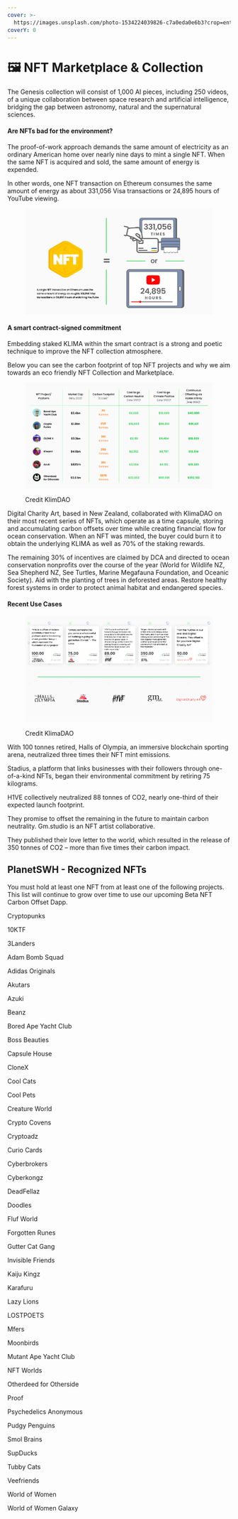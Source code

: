 ```yaml
---
cover: >-
  https://images.unsplash.com/photo-1534224039826-c7a0eda0e6b3?crop=entropy&cs=tinysrgb&fm=jpg&ixid=MnwxOTcwMjR8MHwxfHNlYXJjaHw3fHxFbmVyZ3l8ZW58MHx8fHwxNjczMDk0NjM5&ixlib=rb-4.0.3&q=80
coverY: 0
---
```


# 🖼 NFT Marketplace & Collection

The Genesis collection will consist of 1,000 AI pieces, including 250 videos, of a unique collaboration between space research and artificial intelligence, bridging the gap between astronomy, natural and the supernatural sciences.

#### Are NFTs bad for the environment?

The proof-of-work approach demands the same amount of electricity as an ordinary American home over nearly nine days to mint a single NFT. When the same NFT is acquired and sold, the same amount of energy is expended.&#x20;

In other words, one NFT transaction on Ethereum consumes the same amount of energy as about 331,056 Visa transactions or 24,895 hours of YouTube viewing.

<figure><img src=".gitbook/assets/8D15C493-88D6-49CD-B23E-A07EA6DA304C (1).png" alt=""><figcaption></figcaption></figure>

#### A smart contract-signed commitment

Embedding staked KLIMA within the smart contract is a strong and poetic technique to improve the NFT collection atmosphere.

Below you can see the carbon footprint of top NFT projects and why we aim towards an eco friendly NFT Collection and Marketplace.

<figure><img src=".gitbook/assets/87884E7D-C6B9-4CE7-8950-B32A1E43B738 (1).png" alt=""><figcaption><p>Credit KlimDAO</p></figcaption></figure>

Digital Charity Art, based in New Zealand, collaborated with KlimaDAO on their most recent series of NFTs, which operate as a time capsule, storing and accumulating carbon offsets over time while creating financial flow for ocean conservation. When an NFT was minted, the buyer could burn it to obtain the underlying KLIMA as well as 70% of the staking rewards.&#x20;

The remaining 30% of incentives are claimed by DCA and directed to ocean conservation nonprofits over the course of the year (World for Wildlife NZ, Sea Shepherd NZ, See Turtles, Marine Megafauna Foundation, and Oceanic Society). Aid with the planting of trees in deforested areas. Restore healthy forest systems in order to protect animal habitat and endangered species.&#x20;

#### Recent Use Cases

<figure><img src=".gitbook/assets/7F79A655-DC02-4BE1-B862-FE5603EE8B2E.png" alt=""><figcaption><p>Credit KlimaDAO</p></figcaption></figure>

With 100 tonnes retired, Halls of Olympia, an immersive blockchain sporting arena, neutralized three times their NFT mint emissions.&#x20;

Stadius, a platform that links businesses with their followers through one-of-a-kind NFTs, began their environmental commitment by retiring 75 kilograms.&#x20;

H1VE collectively neutralized 88 tonnes of CO2, nearly one-third of their expected launch footprint.&#x20;

They promise to offset the remaining in the future to maintain carbon neutrality. Gm.studio is an NFT artist collaborative.&#x20;

They published their love letter to the world, which resulted in the release of 350 tonnes of CO2 – more than five times their carbon impact.

## PlanetSWH - Recognized NFTs

You must hold at least one NFT from at least one of the following projects. This list will continue to grow over time to use our upcoming Beta NFT Carbon Offset Dapp.&#x20;

Cryptopunks

10KTF

3Landers

Adam Bomb Squad

Adidas Originals

Akutars

Azuki

Beanz

Bored Ape Yacht Club

Boss Beauties

Capsule House

CloneX

Cool Cats

Cool Pets

Creature World

Crypto Covens

Cryptoadz

Curio Cards

Cyberbrokers

Cyberkongz

DeadFellaz

Doodles

Fluf World

Forgotten Runes

Gutter Cat Gang

Invisible Friends

Kaiju Kingz

Karafuru

Lazy Lions

LOSTPOETS

Mfers

Moonbirds

Mutant Ape Yacht Club

NFT Worlds

Otherdeed for Otherside

Proof

Psychedelics Anonymous

Pudgy Penguins

Smol Brains

SupDucks

Tubby Cats

Veefriends

World of Women

World of Women Galaxy

